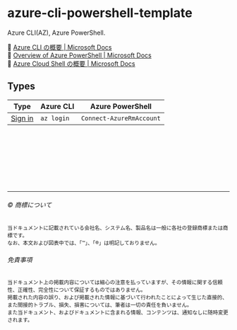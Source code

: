 # azure-cli-powershell-template

Azure CLI(AZ), Azure PowerShell.  

:link: [Azure CLI の概要 | Microsoft Docs](https://docs.microsoft.com/ja-jp/cli/azure/)  
:link: [Overview of Azure PowerShell | Microsoft Docs](https://docs.microsoft.com/ja-jp/powershell/azure)  
:link: [Azure Cloud Shell の概要 | Microsoft Docs](https://docs.microsoft.com/ja-jp/azure/cloud-shell/overview)  

## Types

| Type                           | Azure CLI                 | Azure PowerShell  
| ------------------------------ | ------------------------- | -----------------------  
| [Sign in](signin/)             | ``az login``              | ``Connect-AzureRmAccount``


















　  
　  
　  
　  
　  
　  

* * *

###### :copyright: 商標について

<sup>当ドキュメントに記載されている会社名、システム名、製品名は一般に各社の登録商標または商標です。</sup>  
<sup>なお、本文および図表中では、「™」、「®」は明記しておりません。</sup>  

###### 免責事項  
<sup>当ドキュメント上の掲載内容については細心の注意を払っていますが、その情報に関する信頼性、正確性、完全性について保証するものではありません。</sup>  
<sup>掲載された内容の誤り、および掲載された情報に基づいて行われたことによって生じた直接的、また間接的トラブル、損失、損害については、筆者は一切の責任を負いません。</sup>  
<sup>また当ドキュメント、およびドキュメントに含まれる情報、コンテンツは、通知なしに随時変更されます。</sup>  